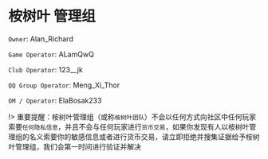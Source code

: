 # 桉树叶 管理组

`Owner`: Alan_Richard

`Game Operator`: ALamQwQ

`Club Operator`: 123__jk

`QQ Group Operator`: Meng_Xi_Thor

`OM / Operator`: ElaBosak233


!> 重要提醒：桉树叶管理组（或称`桉树叶团队`）不会以任何方式向社区中任何玩家索要`任何隐私信息`，并且不会与任何玩家进行`货币交易`，如果你发现有人以桉树叶管理组的名义索要你的敏感信息或者进行货币交易，请立即拒绝并搜集证据给予桉树叶管理组，我们会第一时间进行验证并解决